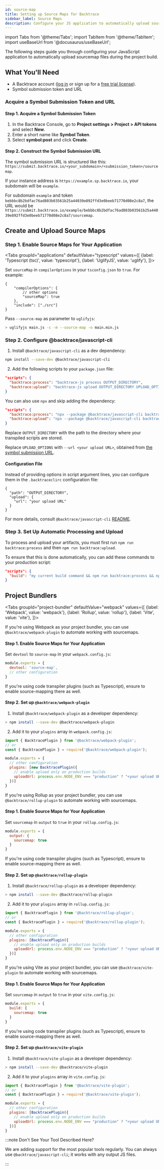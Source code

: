 ```yaml
---
id: source-map
title: Setting up Source Maps for Backtrace
sidebar_label: Source Maps
description: Configure your JS application to automatically upload sourcemap files.
---
```


import Tabs from '@theme/Tabs';
import TabItem from '@theme/TabItem';
import useBaseUrl from '@docusaurus/useBaseUrl';

The following steps guide you through configuring your JavaScript application to automatically upload sourcemap files during the project build.

## What You'll Need

- A Backtrace account ([log in](https://backtrace.io/login) or sign up for a [free trial license](https://backtrace.io/sign-up)).
- Symbol submission token and URL

### Acquire a Symbol Submission Token and URL

#### Step 1. Acquire a Symbol Submission Token
1. In the Backtrace Console, go to **Project settings > Project > API tokens** and select **New**.
1. Enter a short name like **Symbol Token**.
1. Select **symbol:post** and click **Create**.

#### Step 2. Construct the Symbol Submission URL

The symbol submission URL is structured like this:
`https://submit.backtrace.io/<your_subdomain>/<submission_token>/sourcemap`.

If your instance address is `https://example.sp.backtrace.io`, your subdomain will be `example`.

For subdomain `example` and token `bebbbc8b2bdfac76ad803b03561b25a44039e892ffd3e0beeb71770d08e2c8a7`, the URL would be `https://submit.backtrace.io/example/bebbbc8b2bdfac76ad803b03561b25a44039e892ffd3e0beeb71770d08e2c8a7/sourcemap`.

## Create and Upload Source Maps

### Step 1. Enable Source Maps for Your Application

<Tabs
groupId="applications"
defaultValue="typescript"
values={[
{label: 'Typescript (tsc)', value: 'typescript'},
{label: 'UglifyJS', value: 'uglify'},
]}>

<TabItem value="typescript">

Set `sourceMap` in `compilerOptions` in your `tsconfig.json` to `true`. For example:

```jsonc
{
    "compilerOptions": {
        // other options
        "sourceMap": true
    },
    "include": ["./src"]
}
```

</TabItem>

<TabItem value="uglify">

Pass `--source-map` as parameter to `uglifyjs`:

```bash
> uglifyjs main.js -c -m --source-map -o main.min.js
```

</TabItem>
</Tabs>

### Step 2. Configure @backtrace/javascript-cli

1. Install `@backtrace/javascript-cli` as a dev dependency:

```bash
npm install --save-dev @backtrace/javascript-cli
```

2. Add the following scripts to your `package.json` file:

```json
"scripts": {
  "backtrace:process": "backtrace-js process OUTPUT_DIRECTORY",
  "backtrace:upload": "backtrace-js upload OUTPUT_DIRECTORY UPLOAD_OPTIONS"
}
```

You can also use `npx` and skip adding the dependency:

```json
"scripts": {
  "backtrace:process": "npx --package @backtrace/javascript-cli backtrace-js process OUTPUT_DIRECTORY",
  "backtrace:upload": "npx --package @backtrace/javascript-cli backtrace-js upload OUTPUT_DIRECTORY UPLOAD_OPTIONS"
}
```

Replace `OUTPUT_DIRECTORY` with the path to the directory where your transpiled scripts are stored.

Replace `UPLOAD_OPTIONS` with `--url <your upload URL>`, obtained from [the symbol submission URL](#acquire-a-symbol-submission-token-and-url).

#### Configuration File

Instead of providing options in script argument lines, you can configure them in the `.backtraceclirc` configuration file:

```jsonc
{
  "path": "OUTPUT_DIRECTORY",
  "upload": {
    "url": "your upload URL"
  }
}
```

For more details, consult `@backtrace/javascript-cli` [README](https://github.com/backtrace-labs/backtrace-javascript/blob/main/tools/cli/README.md).

### Step 3. Set Up Automatic Processing and Upload

To process and upload your artifacts, you must first run `npm run backtrace:process` and then `npm run backtrace:upload`.

To ensure that this is done automatically, you can add these commands to your production script:
```json
"scripts": {
  "build": "my current build command && npm run backtrace:process && npm run backtrace:upload"
}
```
## Project Bundlers

<Tabs
groupId="project-bundler"
defaultValue="webpack"
values={[
{label: 'Webpack', value: 'webpack'},
{label: 'Rollup', value: 'rollup'},
{label: 'Vite', value: 'vite'},
]}>

<TabItem value="webpack">

If you're using Webpack as your project bundler, you can use `@backtrace/webpack-plugin` to automate working with sourcemaps.

#### Step 1. Enable Source Maps for Your Application

Set `devtool` to `source-map` in your `webpack.config.js`:

```js
module.exports = {
  devtool: 'source-map',
  // other configuration
}
```

If you're using code transpiler plugins (such as Typescript), ensure to enable source-mapping there as well.

#### Step 2. Set up `@backtrace/webpack-plugin`

1. Install `@backtrace/webpack-plugin` as a developer dependency:

```bash
> npm install --save-dev @backtrace/webpack-plugin
```

2. Add it to your `plugins` array in `webpack.config.js`:

```js
import { BacktracePlugin } from '@backtrace/webpack-plugin';
// or
const { BacktracePlugin } = require('@backtrace/webpack-plugin');

module.exports = {
  // other configuration
  plugins: [new BacktracePlugin({
    // enable upload only on production builds
    uploadUrl: process.env.NODE_ENV === "production" ? "<your upload URL>" : undefined
  })]
}
```
</TabItem>

<TabItem value="rollup">

If you're using Rollup as your project bundler, you can use `@backtrace/rollup-plugin` to automate working with sourcemaps.

#### Step 1. Enable Source Maps for Your Application

Set `sourcemap` in `output` to `true` in your `rollup.config.js`:

```js
module.exports = {
  output: {
    sourcemap: true
  }
}
```

If you're using code transpiler plugins (such as Typescript), ensure to enable source-mapping there as well.

#### Step 2. Set up `@backtrace/rollup-plugin`

1. Install `@backtrace/rollup-plugin` as a developer dependency:

```bash
> npm install --save-dev @backtrace/rollup-plugin
```

2. Add it to your `plugins` array in `rollup.config.js`:

```js
import { BacktracePlugin } from '@backtrace/rollup-plugin';
// or
const { BacktracePlugin } = require('@backtrace/rollup-plugin');

module.exports = {
  // other configuration
  plugins: [BacktracePlugin({
    // enable upload only on production builds
    uploadUrl: process.env.NODE_ENV === "production" ? "<your upload URL>" : undefined
  })]
}
```

</TabItem>

<TabItem value="vite">

If you're using Vite as your project bundler, you can use `@backtrace/vite-plugin` to automate working with sourcemaps.

#### Step 1. Enable Source Maps for Your Application

Set `sourcemap` in `output` to `true` in your `vite.config.js`:

```js
module.exports = {
  build: {
    sourcemap: true
  }
}
```

If you're using code transpiler plugins (such as Typescript), ensure to enable source-mapping there as well.

#### Step 2. Set up `@backtrace/vite-plugin`

1. Install `@backtrace/vite-plugin` as a developer dependency:

```bash
> npm install --save-dev @backtrace/vite-plugin
```

2. Add it to your `plugins` array in `vite.config.js`:

```js
import { BacktracePlugin } from '@backtrace/vite-plugin';
// or
const { BacktracePlugin } = require('@backtrace/vite-plugin');

module.exports = {
  // other configuration
  plugins: [BacktracePlugin({
    // enable upload only on production builds
    uploadUrl: process.env.NODE_ENV === "production" ? "<your upload URL>" : undefined
  })]
}
```

</TabItem>
</Tabs>

:::note Don't See Your Tool Described Here?

We are adding support for the most popular tools regularly. You can always use `@backtrace/javascript-cli`; it works with any output JS files.

:::
